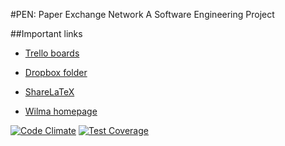 #PEN: Paper Exchange Network
A Software Engineering Project

##Important links

* [Trello boards](https://trello.com/softwareengineering29)

* [Dropbox folder](https://www.dropbox.com/sh/8dlg0fsi1fgq3n7/AAC2M0JPp1GlAxCZjSGLIXKEa?dl=0)

* [ShareLaTeX](https://www.sharelatex.com/project/5440e1ad33c0006f1414598f)

* [Wilma homepage](http://wilma.vub.ac.be/~se1_1415/PEN.html)

[![Code Climate](https://codeclimate.com/github/JensNevens/PEN/badges/gpa.svg)](https://codeclimate.com/github/JensNevens/PEN)
[![Test Coverage](https://codeclimate.com/github/JensNevens/PEN/badges/coverage.svg)](https://codeclimate.com/github/JensNevens/PEN)
